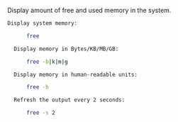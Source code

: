 Display amount of free and used memory in the system.

```bash
Display system memory:

      free

  Display memory in Bytes/KB/MB/GB:

      free -b|k|m|g

  Display memory in human-readable units:

      free -h

  Refresh the output every 2 seconds:

      free -s 2
```


